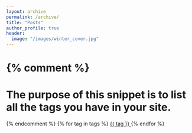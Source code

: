 ```yaml
---
layout: archive
permalink: /archive/
title: "Posts"
author_profile: true
header:
  image: "/images/winter_cover.jpg"
---
```



{% comment %}
=======================
The purpose of this snippet is to list all the tags you have in your site.
=======================
{% endcomment %}
{% for tag in tags %}
	<a href="#{{ tag | slugify }}"> {{ tag }} </a>
{% endfor %}


